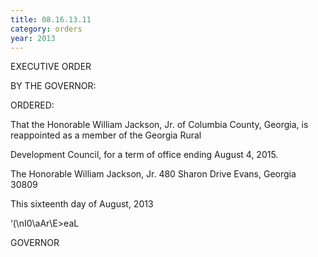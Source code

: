 ```yaml
---
title: 08.16.13.11
category: orders
year: 2013
---
```

 

EXECUTIVE ORDER

BY THE GOVERNOR:

ORDERED:

That the Honorable William Jackson, Jr. of Columbia County,
Georgia, is reappointed as a member of the Georgia Rural

Development Council, for a term of office ending August 4, 2015.

The Honorable William Jackson, Jr.
480 Sharon Drive
Evans, Georgia 30809

This sixteenth day of August, 2013

‘(\nI0\aAr\E>eaL

GOVERNOR

